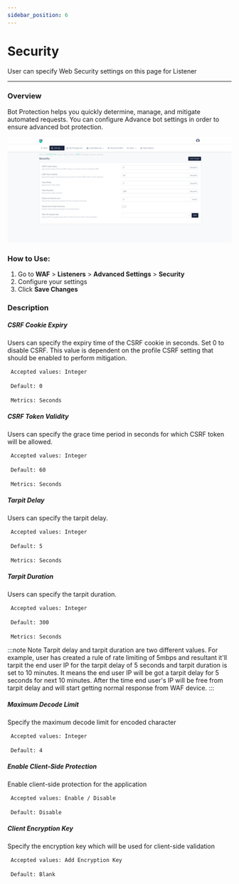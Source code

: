 ```yaml
---
sidebar_position: 6
---
```

# Security
User can specify Web Security settings on this page for Listener

---

### Overview
Bot Protection helps you quickly determine, manage, and mitigate automated requests. You can configure Advance bot settings in order to ensure advanced bot protection.

![websec](/img/waf/v8/docs/security.png)

### How to Use:
1. Go to **WAF** > **Listeners** > **Advanced Settings** > **Security**
2. Configure your settings
3. Click **Save Changes**

### Description 


##### **CSRF Cookie Expiry**

Users can specify the expiry time of the CSRF cookie in seconds. Set 0 to disable CSRF. This value is dependent on the profile CSRF setting that should be enabled to perform mitigation.

     Accepted values: Integer

     Default: 0 

     Metrics: Seconds

##### **CSRF Token Validity**

Users can specify the grace time period in seconds for which CSRF token will be allowed.

     Accepted values: Integer

     Default: 60 

     Metrics: Seconds

##### **Tarpit Delay**

Users can specify the tarpit delay.

     Accepted values: Integer

     Default: 5 

     Metrics: Seconds

##### **Tarpit Duration**

Users can specify the tarpit duration.

     Accepted values: Integer

     Default: 300 

     Metrics: Seconds

:::note Note 
Tarpit delay and tarpit duration are two different values. For example, user has created a rule of rate limiting of 5mbps and resultant it'll tarpit the end user IP for the tarpit delay of 5 seconds and tarpit duration is set to 10 minutes. It means the end user IP will be got a tarpit delay for 5 seconds for next 10 minutes. After the time end user's IP will be free from tarpit delay and will start getting normal response from WAF device.
:::

##### **Maximum Decode Limit**

Specify the maximum decode limit for encoded character

     Accepted values: Integer

     Default: 4 

##### **Enable Client-Side Protection**

Enable client-side protection for the application

     Accepted values: Enable / Disable

     Default: Disable 

##### **Client Encryption Key**

Specify the encryption key which will be used for client-side validation

     Accepted values: Add Encryption Key

     Default: Blank 
